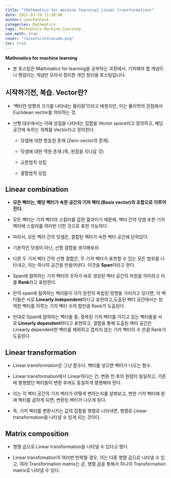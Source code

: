 ```yaml
---
title: "[Mathmatics for machine learning] Linear transformations"
date: 2022-03-28 11:30:06
author: Leechanhyuk
categories: Mathmatics
tags: Mathmatics Machine_learning
use_math: true
cover: "/assets/instacode.png"
toc: true
---
```


**Mathmatics for machine learning**

- 본 포스팅은 Mathmatics for learning을 공부하는 과정에서, 기억해야 할 개념이나 햇갈리는 개념만 모아서 정리한 개인 정리용 포스팅입니다.

## 시작하기전, 복습. Vector란?

  - '벡터란 방향과 크기를 나타내는 물리량'이라고 배웠지만, 이는 물리학의 관점에서 Euclidean vector를 의미하는 것.

  - 선형 대수에서는 아래 성질을 나타내는 집합을 Vector space라고 정의하고, 해당 공간에 속하는 개체를 Vector라고 정의한다.

    - 덧셈에 대한 항등원 존재 (Zero-vector의 존재)

    - 덧셈에 대한 역원 존재 (즉, 원점을 지나갈 것)

    - 교환법칙 성립

    - 결합법칙 성립

## Linear combination

  - **모든 벡터는, 해당 벡터가 속한 공간의 기저 벡터 (Basis vector)의 조합으로 이루어 진다.**

  - 모든 벡터는 기저 벡터의 스칼라를 곱한 결과이기 때문에, 벡터 간의 덧셈 또한 기저 벡터에 스칼라를 여러번 더한 것으로 표현 가능하다.

  - 따라서, 모든 벡터 간의 덧셈은, 결합된 벡터가 속한 벡터 공간에 닫혀있다.
  
  - 기본적인 덧셈이 아닌, 선형 결합을 생각해보자.

  - 다른 두 기저 벡터 간의 선형 결합은, 두 기저 벡터가 표현할 수 있는 모든 범위를 나타내고, 이는 하나의 공간을 만들어낸다. 이것을 **Span**이라고 한다.

  - Span에 참여하는 기저 벡터의 숫자가 바로 생성된 벡터 공간의 차원을 의미하고 이를 **Rank**라고 표현한다.

  - 만약 span에 참여하는 벡터들이 각각 완전히 독립된 방향을 가리키고 있다면, 이 벡터들은 서로 **Linearly independent**하다고 표현하고,도출된 벡터 공간에서는 참여한 벡터를 이루는 기저 벡터 수의 합만큼 Rank가 도출된다.

  - 반대로 Span에 참여하는 벡터들 중, 중복된 기저 벡터를 가지고 있는 벡터들을 서로 **Linearly dependent**하다고 표현하고, 결합을 통해 도출된 벡터 공간은 Linearly dependent한 벡터를 제외하고 겹치지 않는 기저 벡터의 수 만큼 Rank가 도출된다.

## Linear transformation

  - Linear transformation은 그냥 함수다. 벡터를 넣으면 벡터가 나오는 함수.

  - Linear transformation에서 Linear하다는 건, 변환 전 후의 원점이 동일하고, 기존에 평행했던 벡터들이 변환 후에도 동일하게 평행해야 한다.

  - 이는 각 벡터 공간의 기저 벡터가 어떻게 변하는지를 살펴보고, 변한 기저 벡터에 원래 벡터를 곱하게 되면, 변환된 벡터가 나오게 된다.

  - 즉, 기저 벡터를 변환시키는 값의 집합을 행렬로 나타내면, 행렬로 Linear transformation을 나타낼 수 있게 되는 것이다.

## Matrix composition

  - 행렬 곱으로 Linear transformation을 나타낼 수 있다고 했다.

  - Linear transfomation이 여러번 반복될 경우, 이는 다중 행렬 곱으로 나타낼 수 있고, 여러 Transformation matrix는 곧, 행렬 곱을 통해서 하나의 Transformation matrix로 나타낼 수 있다.
  
  